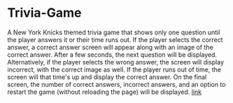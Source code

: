 # Trivia-Game
A New York Knicks themed trivia game that shows only one question until the player answers it or their time runs out.
If the player selects the correct answer, a correct answer screen will appear along with an image of the correct answer. After a few seconds, the next question will be displayed. Alternatively, if the player selects the wrong answer, the screen will display incorrect, with the correct image as well.
If the player runs out of time, the screen will that time's up and display the correct answer.
On the final screen, the number of correct answers, incorrect answers, and an option to restart the game (without reloading the page) will be displayed.
[link](C:\Users\dreaa\Desktop\Trivia-Game\TriviaGame\index.html)
